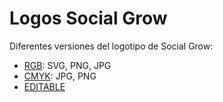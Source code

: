 # Logos Social Grow
Diferentes versiones del logotipo de Social Grow:
- [RGB](https://github.com/inkua/Social-Grow/tree/main/logos/rgb): SVG, PNG, JPG
- [CMYK](https://github.com/inkua/Social-Grow/tree/main/logos/cmyk): JPG, PNG
- [EDITABLE](https://github.com/inkua/Social-Grow/tree/main/logos/editable)
